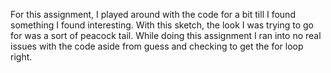 For this assignment, I played around with the code for a bit till I found something I found interesting.  With this sketch, the look I was trying to go for was a sort of peacock tail.  While doing this assignment I ran into no real issues with the code aside from guess and checking to get the for loop right. 
